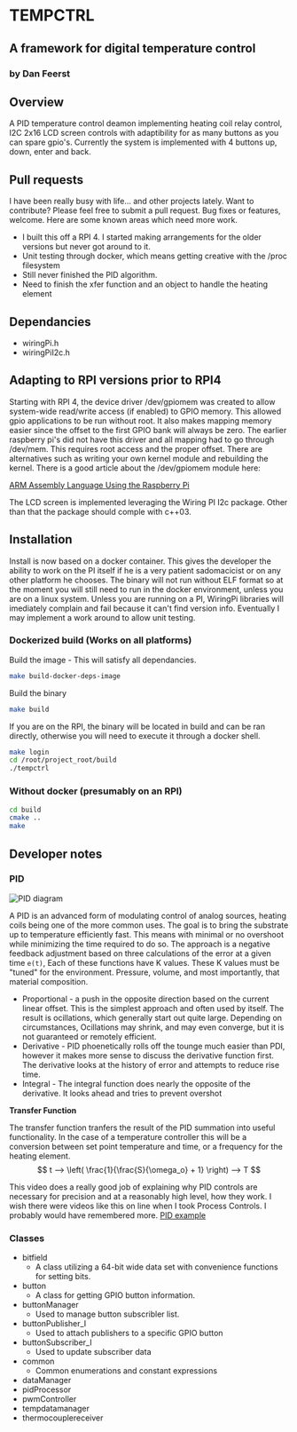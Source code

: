 # TEMPCTRL
## A framework for digital temperature control
### by Dan Feerst

## Overview
A PID temperature control deamon implementing heating coil relay control, I2C 2x16 LCD screen controls with adaptibility for as many buttons as you can spare gpio's. Currently the system is implemented with 4 buttons up, down, enter and back. 

## Pull requests

I have been really busy with life... and other projects lately.  Want to contribute?  Please feel free to submit a pull request.  Bug fixes or features, welcome.  Here are some known areas which need more work.

- I built this off a RPI 4.  I started making arrangements for the older versions but never got around to it.
- Unit testing through docker, which means getting creative with the /proc filesystem
- Still never finished the PID algorithm.
- Need to finish the xfer function and an object to handle the heating element

## Dependancies
- wiringPi.h
- wiringPiI2c.h

## Adapting to RPI versions prior to RPI4
Starting with RPI 4, the device driver /dev/gpiomem was created to allow system-wide read/write access (if enabled) to GPIO memory.  This allowed gpio applications to be run without root.  It also makes mapping memory easier since the offset to the first GPIO bank will always be zero.  The earlier raspberry pi's did not have this driver and all mapping had to go through /dev/mem.  This requires root access and the proper offset.  There are alternatives such as writing your own kernel module and rebuilding the kernel.  There is a good article about the /dev/gpiomem module here:

[ARM Assembly Language Using the Raspberry Pi](https://bob.cs.sonoma.edu/IntroCompOrg-RPi/sec-gpio-mem.html)

The LCD screen is implemented leveraging the Wiring PI I2c package.  Other than that the package should comple with c++03.

## Installation
Install is now based on a docker container.  This gives the developer the ability to work on the PI itself if he is a very patient sadomacicist or on any other platform he chooses.  The binary will not run without ELF format so at the moment you will still need to run in the docker environment, unless you are on a linux system.  Unless you are running on a PI, WiringPi libraries will imediately complain and fail because it can't find version info.  Eventually I may implement a work around to allow unit testing.

### Dockerized build (Works on all platforms)

Build the image - This will satisfy all dependancies.

```bash
make build-docker-deps-image
```

Build the binary

```bash
make build
```

If you are on the RPI, the binary will be located in build and can be ran directly, otherwise you will need to execute it through a docker shell.

```bash
make login
cd /root/project_root/build
./tempctrl
```

### Without docker (presumably on an RPI)

```bash
cd build
cmake ..
make
```



## Developer notes 

### PID

![PID diagram](https://upload.wikimedia.org/wikipedia/commons/4/43/PID_en.svg)

A PID is an advanced form of modulating control of analog sources, heating coils being one of the more common uses.  The goal is to bring the substrate up to temperature efficiently fast.  This means with minimal or no overshoot while minimizing the time required to do so. The approach is a negative feedback adjustment based on three calculations of the error at a given time `e(t)`,  Each of these functions have K values.  These K values must be "tuned" for the environment.  Pressure, volume, and most importantly, that material composition.

- Proportional - a push in the opposite direction based on the current linear offset.  This is the simplest approach and often used by itself.  The result is ocillations, which generally start out quite large.  Depending on circumstances, Ocillations may shrink, and may even converge, but it is not guaranteed or remotely efficient.
- Derivative - PID phoenetically rolls off the tounge much easier than PDI, however it makes more sense to discuss the derivative function first.  The derivative looks at the history of error and attempts to reduce rise time.
- Integral - The integral function does nearly the opposite of the derivative.  It looks ahead and tries to prevent overshot

**Transfer Function**

The transfer function tranfers the result of the PID summation into useful functionality.  In the case of a temperature controller this will be a conversion between set point temperature and time, or a frequency for the heating element.
$$
t -->
    \left(
        \frac{1}{\frac{S}{\omega_o} + 1} 
    \right)
    --> T
$$

This video does a really good job of explaining why PID controls are necessary for precision and at a reasonably high level, how they work.  I wish there were videos like this on line when I took Process Controls.  I probably would have remembered more.
[PID example](https://www.youtube.com/watch?v=XfAt6hNV8XM)

### Classes
- bitfield
    - A class utilizing a 64-bit wide data set with convenience functions for setting bits.
- button
    - A class for getting GPIO button information.
- buttonManager
    - Used to manage button subscribler list.  
- buttonPublisher_I
    -  Used to attach publishers to a specific GPIO button
- buttonSubscriber_I
    - Used to update subscriber data
- common
  - Common enumerations and constant expressions
- dataManager
- pidProcessor
- pwmController
- tempdatamanager
- thermocouplereceiver
